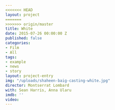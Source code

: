 ```yaml
---
<<<<<<< HEAD
layout: project
=======
>>>>>>> origin/master
title: White
date: 2015-07-26 00:00:00 Z
published: false
categories:
- Film
- All
tags:
- example
- news
- story
layout: project-entry
img: "/uploads/shaheen-baig-casting-white.jpg"
director: Montserrat Lombard
with: Sean Harris, Anna Ularu
imdb: ''
video: 
---
```


